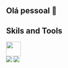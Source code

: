 ## Olá pessoal 👋


## Skils and Tools
<img src="https://cdn.jsdelivr.net/gh/devicons/devicon/icons/azure/azure-original.svg" width="40" height="40"/>
          



<div>
<a href="https://instagram.com/emm_apy?igshid=YmMyMTA2M2Y=" target="_blank"><img src="https://img.shields.io/badge/-Instagram-%23E4405F?style=for-the-badge&logo=instagram&logoColor=white" target="_blank"></a>
<a href="https://www.linkedin.com/in/emilly-maryelle-6641101a2" target="_blank"><img src="https://img.shields.io/badge/-LinkedIn-%230077B5?style=for-the-badge&logo=linkedin&logoColor=white" target="_blank"></a>   
</div>
